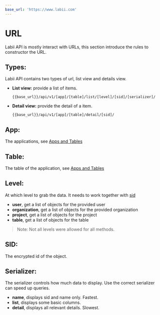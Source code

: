 ```yaml
---
base_url: 'https://www.labii.com'
---
```


# URL

Labii API is mostly interact with URLs, this section introduce the rules to constructor the URL.

## Types:

Labii API contains two types of url, list view and details view.

* **List view:** provide a list of items. 

  `{{base_url}}/api/v1/[app]/[table]/list/[level]/[sid]/[serializer]/`

* **Detail view:** provide the detail of a item.

  `{{base_url}}/api/v1/[app]/[table]/detail/[sid]/`

## A**pp:**

The applications, see [Apps and Tables](apps-and-tables.md)

## T**able:**

The table of the application, see [Apps and Tables](apps-and-tables.md)

## Level:

At which level to grab the data. It needs to work together with [sid](url.md#sid)

* **user**, get a list of objects for the provided user
* **organization**, get a list of objects for the provided organization 
* **project**, get a list of objects for the project
* **table**, get a list of objects for the table

> Note: Not all levels were allowed for all methods.

## SID:

The encrypted id of the object.

## Serializer:

The serializer controls how much data to display. Use the correct serializer can speed up queries.

* **name**, displays sid and name only. Fastest.
* **list**, displays some basic columns. 
* **detail**, displays all relevant details. Slowest.

